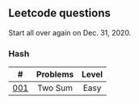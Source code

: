 ## Leetcode questions

Start all over again on Dec. 31, 2020.

### Hash
|#|Problems|Level|
|:-:|:-: | :-: |
|[001](https://leetcode-cn.com/problems/two-sum/)|Two Sum|Easy|
